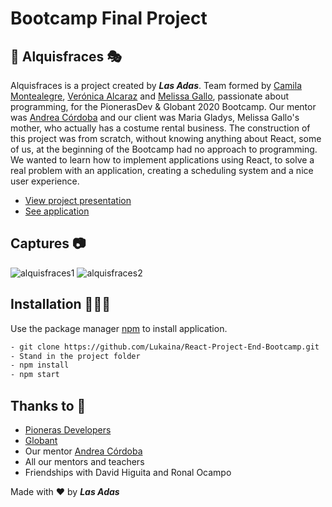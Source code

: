 # Bootcamp Final Project
## 🎉 Alquisfraces 🎭
Alquisfraces is a project created by **_Las Adas_**. Team formed by [Camila Montealegre](https://github.com/camilamontealegre), [Verónica Alcaraz](https://github.com/Lukaina) and [Melissa Gallo](https://github.com/MelissaGalloParra), passionate about programming, for the PionerasDev & Globant 2020 Bootcamp. Our mentor was [Andrea Córdoba](https://github.com/andre-code) and our client was Maria Gladys, Melissa Gallo's mother, who actually has a costume rental business. The construction of this project was from scratch, without knowing anything about React, some of us, at the beginning of the Bootcamp had no approach to programming. We wanted to learn how to implement applications using React, to solve a real problem with an application, creating a scheduling system and a nice user experience. 

- [View project presentation](https://www.youtube.com/watch?v=dNjIxouRNq4&t=2461s)
- [See application](https://alquisfraces-react-project-end-bootcamp-b4gxnjfx1.vercel.app/)

## Captures 📷

![alquisfraces1](https://user-images.githubusercontent.com/60724393/120936857-caed2080-c6cf-11eb-9175-53ac61471dc9.jpg)
![alquisfraces2](https://user-images.githubusercontent.com/60724393/120936864-d17b9800-c6cf-11eb-8ab3-635ffd51b544.jpg)

## Installation 👩‍🔧🔧

Use the package manager [npm](https://www.npmjs.com/) to install application.

```bash
- git clone https://github.com/Lukaina/React-Project-End-Bootcamp.git
- Stand in the project folder
- npm install
- npm start
```
## Thanks to 🙏

- [Pioneras Developers](https://github.com/pionerasdev)
- [Globant](https://github.com/globant)
- Our mentor [Andrea Córdoba](https://github.com/andre-code)
- All our mentors and teachers
- Friendships with David Higuita and Ronal Ocampo


Made with ❤ by **_Las Adas_**



